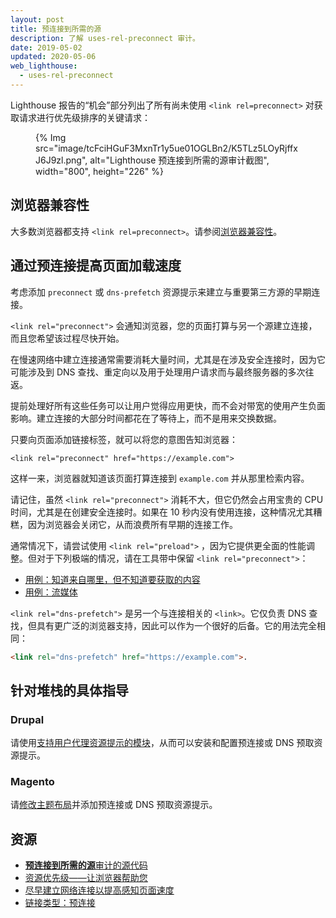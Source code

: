 ```yaml
---
layout: post
title: 预连接到所需的源
description: 了解 uses-rel-preconnect 审计。
date: 2019-05-02
updated: 2020-05-06
web_lighthouse:
  - uses-rel-preconnect
---
```


Lighthouse 报告的“机会”部分列出了所有尚未使用 `<link rel=preconnect>` 对获取请求进行优先级排序的关键请求：

<figure>{% Img src="image/tcFciHGuF3MxnTr1y5ue01OGLBn2/K5TLz5LOyRjffxJ6J9zl.png", alt="Lighthouse 预连接到所需的源审计截图", width="800", height="226" %}</figure>

## 浏览器兼容性

大多数浏览器都支持 `<link rel=preconnect>`。请参阅[浏览器兼容性](https://developer.mozilla.org/docs/Web/HTML/Link_types/preconnect#Browser_compatibility)。

## 通过预连接提高页面加载速度

考虑添加 `preconnect` 或 `dns-prefetch` 资源提示来建立与重要第三方源的早期连接。

`<link rel="preconnect">` 会通知浏览器，您的页面打算与另一个源建立连接，而且您希望该过程尽快开始。

在慢速网络中建立连接通常需要消耗大量时间，尤其是在涉及安全连接时，因为它可能涉及到 DNS 查找、重定向以及用于处理用户请求而与最终服务器的多次往返。

提前处理好所有这些任务可以让用户觉得应用更快，而不会对带宽的使用产生负面影响。建立连接的大部分时间都花在了等待上，而不是用来交换数据。

只要向页面添加链接标签，就可以将您的意图告知浏览器：

`<link rel="preconnect" href="https://example.com">`

这样一来，浏览器就知道该页面打算连接到 `example.com` 并从那里检索内容。

请记住，虽然 `<link rel="preconnect">` 消耗不大，但它仍然会占用宝贵的 CPU 时间，尤其是在创建安全连接时。如果在 10 秒内没有使用连接，这种情况尤其糟糕，因为浏览器会关闭它，从而浪费所有早期的连接工作。

通常情况下，请尝试使用 `<link rel="preload">` ，因为它提供更全面的性能调整。但对于下列极端的情况，请在工具带中保留 `<link rel="preconnect">`：

- [用例：知道来自哪里，但不知道要获取的内容](https://developers.google.com/web/fundamentals/performance/resource-prioritization#use-case_knowing_where_from_but_not_what_youre_fetching)
- [用例：流媒体](https://developers.google.com/web/fundamentals/performance/resource-prioritization#use-case_knowing_where_from_but_not_what_youre_fetching)

`<link rel="dns-prefetch">` 是另一个与连接相关的 `<link>`。它仅负责 DNS 查找，但具有更广泛的浏览器支持，因此可以作为一个很好的后备。它的用法完全相同：

```html
<link rel="dns-prefetch" href="https://example.com">.
```

## 针对堆栈的具体指导

### Drupal

请使用[支持用户代理资源提示的模块](https://www.drupal.org/project/project_module?f%5B0%5D=&f%5B1%5D=&f%5B2%5D=&f%5B3%5D=&f%5B4%5D=sm_field_project_type%3Afull&f%5B5%5D=&f%5B6%5D=&text=dns-prefetch&solrsort=iss_project_release_usage+desc&op=Search)，从而可以安装和配置预连接或 DNS 预取资源提示。

### Magento

请[修改主题布局](https://devdocs.magento.com/guides/v2.3/frontend-dev-guide/layouts/xml-manage.html)并添加预连接或 DNS 预取资源提示。

## 资源

- [**预连接到所需的源**审计的源代码](https://github.com/GoogleChrome/lighthouse/blob/master/lighthouse-core/audits/uses-rel-preconnect.js)
- [资源优先级——让浏览器帮助您](https://developers.google.com/web/fundamentals/performance/resource-prioritization#preconnect)
- [尽早建立网络连接以提高感知页面速度](/preconnect-and-dns-prefetch/)
- [链接类型：预连接](https://developer.mozilla.org/docs/Web/HTML/Link_types/preconnect#Browser_compatibility)

